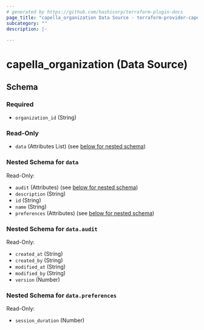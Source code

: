 ```yaml
---
# generated by https://github.com/hashicorp/terraform-plugin-docs
page_title: "capella_organization Data Source - terraform-provider-capella"
subcategory: ""
description: |-
  
---
```


# capella_organization (Data Source)





<!-- schema generated by tfplugindocs -->
## Schema

### Required

- `organization_id` (String)

### Read-Only

- `data` (Attributes List) (see [below for nested schema](#nestedatt--data))

<a id="nestedatt--data"></a>
### Nested Schema for `data`

Read-Only:

- `audit` (Attributes) (see [below for nested schema](#nestedatt--data--audit))
- `description` (String)
- `id` (String)
- `name` (String)
- `preferences` (Attributes) (see [below for nested schema](#nestedatt--data--preferences))

<a id="nestedatt--data--audit"></a>
### Nested Schema for `data.audit`

Read-Only:

- `created_at` (String)
- `created_by` (String)
- `modified_at` (String)
- `modified_by` (String)
- `version` (Number)


<a id="nestedatt--data--preferences"></a>
### Nested Schema for `data.preferences`

Read-Only:

- `session_duration` (Number)
